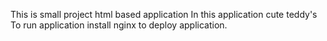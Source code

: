 This is small  project 
html  based application
In this application cute teddy's 
To run application install nginx to deploy application.
